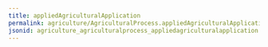```yaml
---
title: appliedAgriculturalApplication
permalink: agriculture/AgriculturalProcess.appliedAgriculturalApplication.html
jsonid: agriculture_agriculturalprocess_appliedagriculturalapplication
---
```

